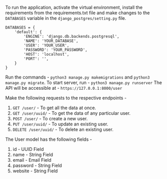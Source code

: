 To run the application, activate the virtual environment, install the requirements from the requirements.txt file and make changes to the `DATABASES` variable in the `django_postgres/setting.py` file.

```
DATABASES = {
    'default': {
        'ENGINE': 'django.db.backends.postgresql',
        'NAME': 'YOUR_DATABASE',
        'USER': 'YOUR_USER',
        'PASSWORD': 'YOUR_PASSWORD',
        'HOST': 'localhost',
        'PORT': '',
    }
}
```

Run the commands - ```python3 manage.py makemigrations``` and ```python3 manage.py migrate```.
To start server, run - ```python3 manage.py runserver```
The API will be accessible at - `https://127.0.0.1:8000/user`

Make the following requests to the respective endpoints - 
1. `GET /user/` - To get all the data at once.
2. `GET /user/uuid/` - To get the data of any particular user.
3. `POST /user/` - To create a new user.
4. `PUT /user/uuid/` - To update an existing user.
5. `DELETE /user/uuid/` - To delete an existing user.

The User model has the following fields - 
1. id - UUID Field
2. name - String Field
3. email - Email Field
4. password - String Field
5. website - String Field
